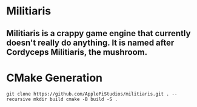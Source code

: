 Militiaris
==========

## Militiaris is a crappy game engine that currently doesn't really do anything. It is named after Cordyceps Militiaris, the mushroom.

# CMake Generation
`
git clone https://github.com/ApplePiStudios/militiaris.git . --recursive
mkdir build
cmake -B build -S .
`
